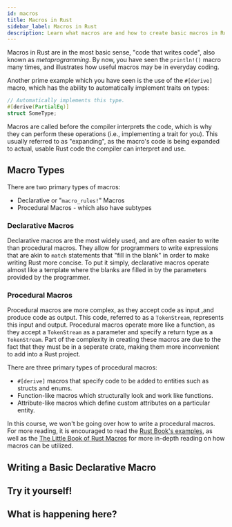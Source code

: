 ```yaml
---
id: macros
title: Macros in Rust
sidebar_label: Macros in Rust
description: Learn what macros are and how to create basic macros in Rust.
---
```


Macros in Rust are in the most basic sense, "code that writes code", also known as *metaprogramming*.  By now, you have seen the `println!()` macro many times, and illustrates how useful macros may be in everyday coding.

Another prime example which you have seen is the use of the `#[derive]` macro, which has the ability to automatically implement traits on types: 

```rust
// Automatically implements this type.
#[derive(PartialEq)]
struct SomeType;
```

Macros are called before the compiler interprets the code, which is why they can perform these operations (i.e., implementing a trait for you).  This usually referred to as "expanding", as the macro's code is being expanded to actual, usable Rust code the compiler can interpret and use.

## Macro Types

There are two primary types of macros:

- Declarative or "`macro_rules!`" Macros
- Procedural Macros - which also have subtypes

### Declarative Macros

Declarative macros are the most widely used, and are often easier to write than procedural macros.  They allow for programmers to write expressions that are akin to `match` statements that "fill in the blank" in order to make writing Rust more concise.  To put it simply, declarative macros operate almost like a template where the blanks are filled in by the parameters provided by the programmer.

### Procedural Macros

Procedural macros are more complex, as they accept code as input ,and produce code as output. This code, referred to as a `TokenStream`, represents this input and output.  Procedural macros operate more like a function, as they accept a `TokenStream` as a parameter and specify a return type as a `TokenStream`. Part of the complexity in creating these macros are due to the fact that they must be in a seperate crate, making them more inconvenient to add into a Rust project.

There are three primary types of procedural macros:

- `#[derive]` macros that specify code to be added to entities such as structs and enums.
- Function-like macros which structurally look and work like functions.
- Attribute-like macros which define custom attributes on a particular entity.

In this course, we won't be going over how to write a procedural macros.  For more reading, it is encouraged to read the [Rust Book's examples](https://doc.rust-lang.org/book/ch19-06-macros.html), as well as the [The Little Book of Rust Macros](https://veykril.github.io/tlborm/) for more in-depth reading on how macros can be utilized. 

## Writing a Basic Declarative Macro

## Try it yourself!

## What is happening here?